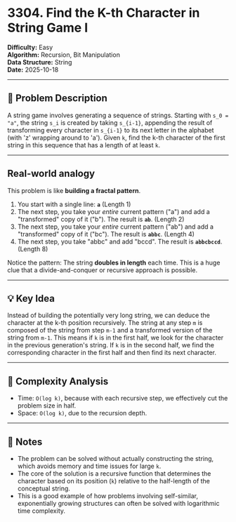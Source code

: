 # 3304. Find the K-th Character in String Game I

**Difficulty:** Easy  
**Algorithm:** Recursion, Bit Manipulation  
**Data Structure:** String  
**Date:** 2025-10-18  

---

## 📝 Problem Description
A string game involves generating a sequence of strings. Starting with `s_0 = "a"`, the string `s_i` is created by taking `s_{i-1}`, appending the result of transforming every character in `s_{i-1}` to its next letter in the alphabet (with 'z' wrapping around to 'a'). Given `k`, find the k-th character of the first string in this sequence that has a length of at least `k`.

---

## Real-world analogy
This problem is like **building a fractal pattern**.

1.  You start with a single line: **`a`** (Length 1)
2.  The next step, you take your *entire* current pattern ("a") and add a "transformed" copy of it ("b"). The result is **`ab`**. (Length 2)
3.  The next step, you take your *entire* current pattern ("ab") and add a "transformed" copy of it ("bc"). The result is **`abbc`**. (Length 4)
4.  The next step, you take "abbc" and add "bccd". The result is **`abbcbccd`**. (Length 8)

Notice the pattern: The string **doubles in length** each time. This is a huge clue that a divide-and-conquer or recursive approach is possible.

---

## 💡 Key Idea
Instead of building the potentially very long string, we can deduce the character at the k-th position recursively. The string at any step `m` is composed of the string from step `m-1` and a transformed version of the string from `m-1`. This means if `k` is in the first half, we look for the character in the previous generation's string. If `k` is in the second half, we find the corresponding character in the first half and then find its next character.

---

## 🧮 Complexity Analysis
- Time: `O(log k)`, because with each recursive step, we effectively cut the problem size in half.
- Space: `O(log k)`, due to the recursion depth.

---

## 📖 Notes
- The problem can be solved without actually constructing the string, which avoids memory and time issues for large `k`.
- The core of the solution is a recursive function that determines the character based on its position (`k`) relative to the half-length of the conceptual string.
- This is a good example of how problems involving self-similar, exponentially growing structures can often be solved with logarithmic time complexity.
